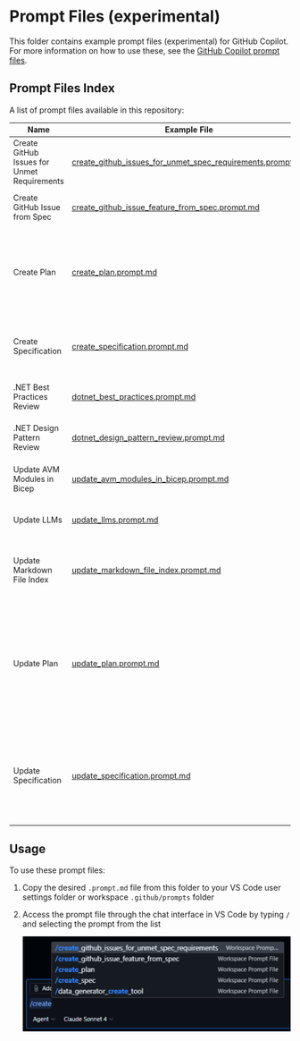 # Prompt Files (experimental)

This folder contains example prompt files (experimental) for GitHub Copilot. For more information on how to use these, see the [GitHub Copilot prompt files](https://code.visualstudio.com/docs/copilot/copilot-customization#_prompt-files-experimental).

## Prompt Files Index

A list of prompt files available in this repository:

| Name | Example File | Usage |
|------|--------------|-------|
| Create GitHub Issues for Unmet Requirements | [create_github_issues_for_unmet_spec_requirements.prompt.md](create_github_issues_for_unmet_spec_requirements.prompt.md) | Create GitHub issues for requirements not met in specifications. |
| Create GitHub Issue from Spec | [create_github_issue_feature_from_spec.prompt.md](create_github_issue_feature_from_spec.prompt.md) | Generate GitHub issues for new features based on specifications. |
| Create Plan | [create_plan.prompt.md](create_plan.prompt.md) | Create a new implementation plan file for features, refactoring, upgrades, or architecture, optimized for Generative AI. |
| Create Specification | [create_specification.prompt.md](create_specification.prompt.md) | Create a new specification file for the solution, optimized for Generative AI consumption. |
| .NET Best Practices Review | [dotnet_best_practices.prompt.md](dotnet_best_practices.prompt.md) | Review .NET code for best practices and improvements. |
| .NET Design Pattern Review | [dotnet_design_pattern_review.prompt.md](dotnet_design_pattern_review.prompt.md) | Analyze .NET code for design pattern usage and recommendations. |
| Update AVM Modules in Bicep | [update_avm_modules_in_bicep.prompt.md](update_avm_modules_in_bicep.prompt.md) | Update Azure Verified Modules in Bicep templates. |
| Update LLMs | [update_llms.prompt.md](update_llms.prompt.md) | Update Large Language Model configurations and settings. |
| Update Markdown File Index | [update_markdown_file_index.prompt.md](update_markdown_file_index.prompt.md) | Update a markdown file section with an index/table of files from a specified folder. |
| Update Plan | [update_plan.prompt.md](update_plan.prompt.md) | Update an existing implementation plan file with new or updated requirements to provide new features, refactoring existing code or upgrading packages, design, architecture or infrastructure. |
| Update Specification | [update_specification.prompt.md](update_specification.prompt.md) | Update an existing specification file for the solution, optimized for Generative AI consumption based on new requirements or updates to any existing code. |

## Usage

To use these prompt files:

1. Copy the desired `.prompt.md` file from this folder to your VS Code user settings folder or workspace `.github/prompts` folder
1. Access the prompt file through the chat interface in VS Code by typing `/` and selecting the prompt from the list

    ![Prompt file execution in Visual Studio Code](images/run-custom-prompt-file.png)
